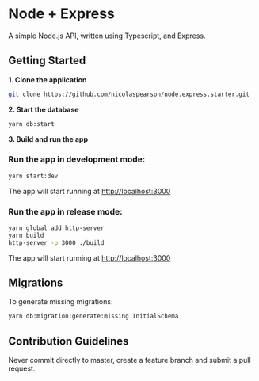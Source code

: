 # Node + Express

A simple Node.js API, written using Typescript, and Express.

## Getting Started

**1. Clone the application**

```bash
git clone https://github.com/nicolaspearson/node.express.starter.git
```

**2. Start the database**

```bash
yarn db:start
```

**3. Build and run the app**

### Run the app in development mode:

```bash
yarn start:dev
```

The app will start running at <http://localhost:3000>

### Run the app in release mode:

```bash
yarn global add http-server
yarn build
http-server -p 3000 ./build
```

The app will start running at <http://localhost:3000>

## Migrations

To generate missing migrations:

```bash
yarn db:migration:generate:missing InitialSchema
```

## Contribution Guidelines

Never commit directly to master, create a feature branch and submit a pull request.
